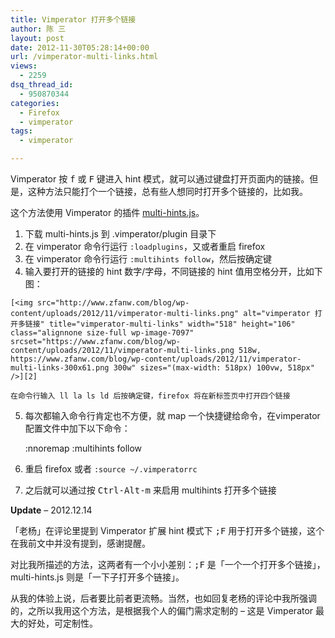 ```yaml
---
title: Vimperator 打开多个链接
author: 陈 三
layout: post
date: 2012-11-30T05:28:14+00:00
url: /vimperator-multi-links.html
views:
  - 2259
dsq_thread_id:
  - 950870344
categories:
  - Firefox
  - vimperator
tags:
  - vimperator

---
```

Vimperator 按 <kbd>f</kbd> 或 <kbd>F</kbd> 键进入 hint 模式，就可以通过键盘打开页面内的链接。但是，这种方法只能打个一个链接，总有些人想同时打开多个链接的，比如我。

这个方法使用 Vimperator 的插件 [multi-hints.js][1]。

  1. 下载 multi-hints.js 到 .vimperator/plugin 目录下
  2. 在 vimperator 命令行运行 `:loadplugins`，又或者重启 firefox
  3. 在 vimperator 命令行运行 `:multihints follow`，然后按确定键
  4. 输入要打开的链接的 hint 数字/字母，不同链接的 hint 值用空格分开，比如下图：
    
    [<img src="http://www.zfanw.com/blog/wp-content/uploads/2012/11/vimperator-multi-links.png" alt="vimperator 打开多链接" title="vimperator-multi-links" width="518" height="106" class="alignnone size-full wp-image-7097" srcset="https://www.zfanw.com/blog/wp-content/uploads/2012/11/vimperator-multi-links.png 518w, https://www.zfanw.com/blog/wp-content/uploads/2012/11/vimperator-multi-links-300x61.png 300w" sizes="(max-width: 518px) 100vw, 518px" />][2]
    
    在命令行输入 ll la ls ld 后按确定键，firefox 将在新标签页中打开四个链接

  5. 每次都输入命令行肯定也不方便，就 map 一个快捷键给命令，在vimperator 配置文件中加下以下命令：
    
        :nnoremap <C-A-m> :multihints follow<CR>
        

  6. 重启 firefox 或者 `:source ~/.vimperatorrc`

  7. 之后就可以通过按 <kbd>Ctrl-Alt-m</kbd> 来启用 multihints 打开多个链接

**Update** &#8211; 2012.12.14

「老杨」在评论里提到 Vimperator 扩展 hint 模式下 <kbd>;F</kbd> 用于打开多个链接，这个在我前文中并没有提到，感谢提醒。

对比我所描述的方法，这两者有一个小小差别：<kbd>;F</kbd> 是「一个一个打开多个链接」，multi-hints.js 则是「一下子打开多个链接」。

从我的体验上说，后者要比前者更流畅。当然，也如回复老杨的评论中我所强调的，之所以我用这个方法，是根据我个人的偏门需求定制的 &#8211; 这是 Vimperator 最大的好处，可定制性。

 [1]: https://github.com/caisui/vimperator/blob/master/plugin/multi-hints.js
 [2]: http://www.zfanw.com/blog/wp-content/uploads/2012/11/vimperator-multi-links.png